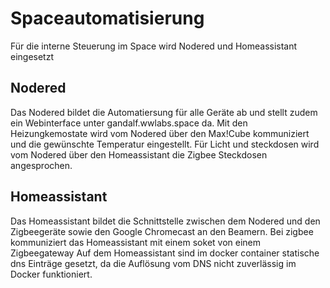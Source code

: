 # Spaceautomatisierung

Für die interne Steuerung im Space wird Nodered und Homeassistant eingesetzt

## Nodered

Das Nodered bildet die Automatiersung für alle Geräte ab und stellt zudem ein Webinterface unter gandalf.wwlabs.space da.
Mit den Heizungkemostate wird vom Nodered über den Max!Cube kommuniziert und die gewünschte Temperatur eingestellt.
Für Licht und steckdosen wird vom Nodered über den Homeassistant die Zigbee Steckdosen angesprochen.

## Homeassistant

Das Homeassistant bildet die Schnittstelle zwischen dem Nodered und den Zigbeegeräte sowie den Google Chromecast an den Beamern. Bei zigbee kommuniziert das Homeassistant mit einem soket von einem Zigbeegateway
Auf dem Homeassistant sind im docker container statische dns Einträge gesetzt, da die Auflösung vom DNS nicht zuverlässig im Docker funktioniert.

 